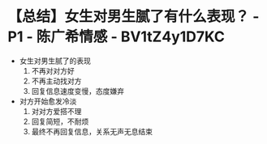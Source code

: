 # 【总结】女生对男生腻了有什么表现？ - P1 - 陈广希情感 - BV1tZ4y1D7KC

-   女生对男生腻了的表现
    1.  不再对对方好
    2.  不再主动找对方
    3.  回复信息速度变慢，态度嫌弃
-   对方开始愈发冷淡
    1.  对对方爱搭不理
    2.  回复简短，不耐烦
    3.  最终不再回复信息，关系无声无息结束